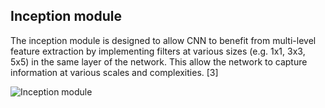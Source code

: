 ## Inception module

The inception module is designed to allow CNN to benefit from multi-level feature extraction by implementing filters at various sizes (e.g. 1x1, 3x3, 5x5) in the same layer of the network. This allow the network to capture information at various scales and complexities. [3]

![Inception module]({{site.baseurl}}/assets/img/inception_module.svg)